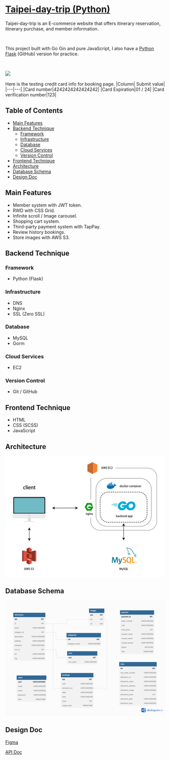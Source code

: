 # [Taipei-day-trip (Python)](https://taipei-day-trip.beelinetw.com)

Taipei-day-trip is an E-commerce website that offers itinerary reservation, itinerary purchase, and member information.

<br/>

This project built with Go Gin and pure JavaScript, I also have a [Python Flask](https://github.com/Ben10225/taipei-day-trip) (GitHub) version for practice.

<br/>

![](https://github.com/Ben10225/taipei-day-trip/blob/develop/public/images/taipei-day-trip-demo.gif)

Here is the testing credit card info for booking page.
|Column| Submit value|
|---|---|
|Card number|4242424242424242|
|Card Expiration|01 / 24|
|Card verification number|123|

## Table of Contents

- [Main Features](#main-features)
- [Backend Technique](#backend-technique)
  - [Framework](#framework)
  - [Infrastructure](#infrastructure)
  - [Database](#database)
  - [Cloud Services](#cloud-services)
  - [Version Control](#version-control)
- [Frontend Technique](#frontend-technique)
- [Architecture](#architecture)
- [Database Schema](#database-schema)
- [Design Doc](#design-doc)

## Main Features

- Member system with JWT token.
- RWD with CSS Grid.
- Infinite scroll / Image carousel.
- Shopping cart system.
- Third-party payment system with TapPay.
- Review history bookings.
- Store images with AWS S3.

## Backend Technique

### Framework

- Python (Flask)

### Infrastructure

- DNS
- Nginx
- SSL (Zero SSL)

### Database

- MySQL
- Gorm

### Cloud Services

- EC2

### Version Control

- Git / GitHub

## Frontend Technique

- HTML
- CSS (SCSS)
- JavaScript

## Architecture

<img src="https://github.com/Ben10225/go_taipei-day-trip/blob/develop/public/images/tp-structure_%E5%B7%A5%E4%BD%9C%E5%8D%80%E5%9F%9F%201.jpg" width=600 />

## Database Schema

<img src="https://github.com/Ben10225/taipei-day-trip/blob/develop/public/images/tp-database.png" width=600 />

## Design Doc

[Figma](https://www.figma.com/file/MZkYBH31H5gyLoZoZq116j)
</br>

[API Doc](https://app.swaggerhub.com/apis-docs/padax/taipei-day-trip/1.1.0)
